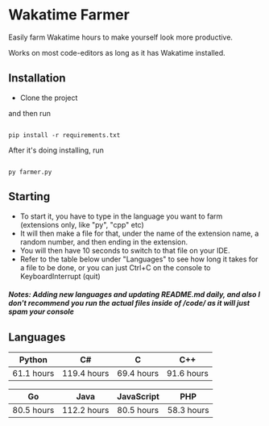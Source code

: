 
# Wakatime Farmer

Easily farm Wakatime hours to make yourself look more productive.

Works on most code-editors as long as it has Wakatime installed.

## Installation

  

- Clone the project

  

and then run

  

```

pip install -r requirements.txt

```

After it's doing installing, run

```

py farmer.py

```
## Starting
- To start it, you have to type in the language you want to farm (extensions only, like "py", "cpp" etc)
- It will then make a file for that, under the name of the extension name, a random number, and then ending in the extension.
- You will then have 10 seconds to switch to that file on your IDE.
- Refer to the table below under "Languages" to see how long it takes for a file to be done, or you can just Ctrl+C on the console to KeyboardInterrupt (quit)

##### Notes: Adding new languages and updating README.md daily, and also I don't recommend you run the actual files inside of /code/ as it will just spam your console

## Languages
| Python | C# | C | C++ |
|--|--|--|--|
| 61.1 hours | 119.4 hours | 69.4 hours | 91.6 hours |

| Go | Java | JavaScript | PHP |
|--|--|--|--|
| 80.5 hours | 112.2 hours | 80.5 hours | 58.3 hours |
